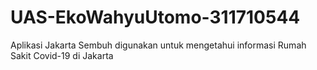 # UAS-EkoWahyuUtomo-311710544
Aplikasi Jakarta Sembuh digunakan untuk mengetahui informasi Rumah Sakit Covid-19 di Jakarta
